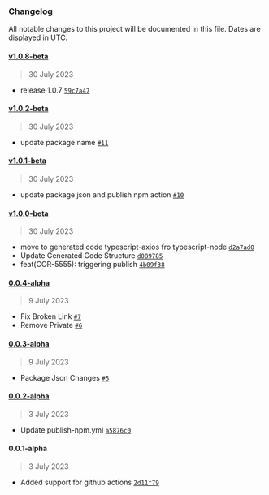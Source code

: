 ### Changelog

All notable changes to this project will be documented in this file. Dates are displayed in UTC.

#### [v1.0.8-beta](https://github.com/fireblocks/ts-sdk/compare/v1.0.2-beta...v1.0.8-beta)

> 30 July 2023

- release 1.0.7 [`59c7a47`](https://github.com/fireblocks/ts-sdk/commit/59c7a47d14a2d8c8b1148f3ebde96ef75b962782)

#### [v1.0.2-beta](https://github.com/fireblocks/ts-sdk/compare/v1.0.1-beta...v1.0.2-beta)

> 30 July 2023

- update package name [`#11`](https://github.com/fireblocks/ts-sdk/pull/11)

#### [v1.0.1-beta](https://github.com/fireblocks/ts-sdk/compare/v1.0.0-beta...v1.0.1-beta)

> 30 July 2023

- update package json and publish npm action [`#10`](https://github.com/fireblocks/ts-sdk/pull/10)

#### [v1.0.0-beta](https://github.com/fireblocks/ts-sdk/compare/0.0.4-alpha...v1.0.0-beta)

> 30 July 2023

- move to generated code typescript-axios fro typescript-node [`d2a7ad0`](https://github.com/fireblocks/ts-sdk/commit/d2a7ad0867c32813f944c87ab2d5aa9df1c21210)
- Update Generated Code Structure [`d089785`](https://github.com/fireblocks/ts-sdk/commit/d089785d0d29a2307fa1a9be9dc9f8432c887c28)
- feat(COR-5555): triggering publish [`4b09f38`](https://github.com/fireblocks/ts-sdk/commit/4b09f38e59fb47b0f73bd5ff06a9afc9faf02364)

#### [0.0.4-alpha](https://github.com/fireblocks/ts-sdk/compare/0.0.3-alpha...0.0.4-alpha)

> 9 July 2023

- Fix Broken Link [`#7`](https://github.com/fireblocks/ts-sdk/pull/7)
- Remove Private [`#6`](https://github.com/fireblocks/ts-sdk/pull/6)

#### [0.0.3-alpha](https://github.com/fireblocks/ts-sdk/compare/0.0.2-alpha...0.0.3-alpha)

> 9 July 2023

- Package Json Changes [`#5`](https://github.com/fireblocks/ts-sdk/pull/5)

#### [0.0.2-alpha](https://github.com/fireblocks/ts-sdk/compare/0.0.1-alpha...0.0.2-alpha)

> 3 July 2023

- Update publish-npm.yml [`a5876c0`](https://github.com/fireblocks/ts-sdk/commit/a5876c06be5a63c5da3fb692921822ff81656044)

#### 0.0.1-alpha

> 3 July 2023

- Added support for github actions [`2d11f79`](https://github.com/fireblocks/ts-sdk/commit/2d11f79a80615140e1c5b1dfc136ab9123ea8e13)
